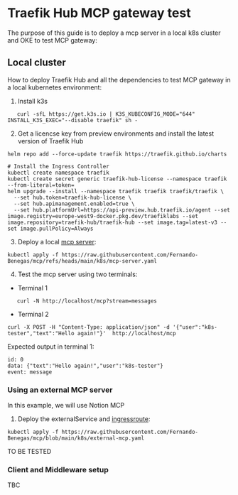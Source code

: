 # Traefik Hub MCP gateway test

The purpose of this guide is to deploy a mcp server in a local k8s cluster and OKE to test MCP gateway:

## Local cluster

How to deploy Traefik Hub and all the dependencies to test MCP gateway in a local kubernetes environment:

1. Install k3s
   
```shell
   curl -sfL https://get.k3s.io | K3S_KUBECONFIG_MODE="644" INSTALL_K3S_EXEC="--disable traefik" sh -
   ```
2. Get a licencse key from preview environments and install the latest version of Traefik Hub
  
```shell
helm repo add --force-update traefik https://traefik.github.io/charts

# Install the Ingress Controller
kubectl create namespace traefik
kubectl create secret generic traefik-hub-license --namespace traefik --from-literal=token=
helm upgrade --install --namespace traefik traefik traefik/traefik \
  --set hub.token=traefik-hub-license \
  --set hub.apimanagement.enabled=true \
  --set hub.platformUrl=https://api-preview.hub.traefik.io/agent --set image.registry=europe-west9-docker.pkg.dev/traefiklabs --set image.repository=traefik-hub/traefik-hub --set image.tag=latest-v3 --set image.pullPolicy=Always
  ```

3. Deploy a local [mcp server](https://github.com/Fernando-Benegas/mcp/blob/main/k8s/mcp-server.yaml):

```shell
kubectl apply -f https://raw.githubusercontent.com/Fernando-Benegas/mcp/refs/heads/main/k8s/mcp-server.yaml
```   

4. Test the mcp server using two terminals:
 
  - Terminal 1
     
```shell
   curl -N http://localhost/mcp?stream=messages
```
  - Terminal 2
     
```shell
curl -X POST -H "Content-Type: application/json" -d '{"user":"k8s-tester","text":"Hello again!"}'  http://localhost/mcp
```

   Expected output in terminal 1:

```
id: 0
data: {"text":"Hello again!","user":"k8s-tester"}
event: message
```

### Using an external MCP server

In this example, we will use Notion MCP

1. Deploy the externalService and [ingressroute](https://github.com/Fernando-Benegas/mcp/blob/main/k8s/external-mcp.yaml):

```shell
kubectl apply -f https://raw.githubusercontent.com/Fernando-Benegas/mcp/blob/main/k8s/external-mcp.yaml
```


TO BE TESTED

### Client and Middleware setup

TBC
